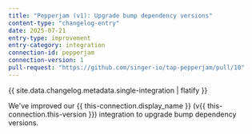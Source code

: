 ```yaml
---
title: "Pepperjam (v1): Upgrade bump dependency versions"
content-type: "changelog-entry"
date: 2025-07-21
entry-type: improvement
entry-category: integration
connection-id: pepperjam
connection-version: 1
pull-request: "https://github.com/singer-io/tap-pepperjam/pull/10"
---
```

{{ site.data.changelog.metadata.single-integration | flatify }}

We've improved our {{ this-connection.display_name }} (v{{ this-connection.this-version }}) integration to upgrade bump dependency versions.